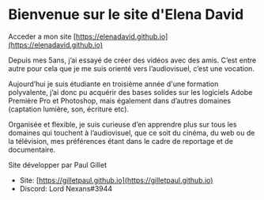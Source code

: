# Bienvenue sur le site d'Elena David

Acceder a mon site [https://elenadavid.github.io](https://elenadavid.github.io)  

Depuis mes 5ans, j’ai essayé de créer des vidéos avec des amis. 
C’est entre autre pour cela que je me suis orienté vers l’audiovisuel, c’est une vocation.

Aujourd’hui je suis étudiante en troisième année d'une formation polyvalente, j’ai donc pu acquérir des bases solides sur les logiciels Adobe Première Pro et Photoshop, mais également dans d’autres domaines (captation lumière, son, écriture etc).

Organisée et flexible, je suis curieuse d’en apprendre plus sur tous les domaines qui touchent à l’audiovisuel, que ce soit du cinéma, du web ou de la télévision, mes préférences étant dans le cadre de reportage et de documentaire.

Site développer par Paul Gillet 
- Site: [https://gilletpaul.github.io](https://gilletpaul.github.io)
- Discord: Lord Nexans#3944
